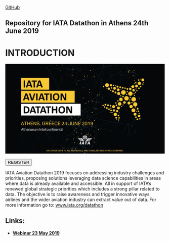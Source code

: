 <a href="https://github.com/IATAdatathon/Athens19">GitHub</a>

Repository for IATA Datathon in Athens 24th June 2019
---
# INTRODUCTION
![INTRODUCTION](https://github.com/IATAdatathon/Athens19/blob/master/Webinar/Slide1.JPG?raw=true)

<p style=""><button name="button" onclick="https://www.eventbrite.com/e/iata-aviation-datathon-registration-60260500780">REGISTER</button></p>

IATA Aviation Datathon 2019 focuses on addressing industry challenges and priorities, proposing solutions leveraging data science capabilities in areas where data is already available and accessible. All in support of IATA’s renewed global strategic priorities which includes a strong pillar related to data. The objective is to raise awareness and trigger innovative ways airlines and the wider aviation industry can extract value out of data.
For more information go to: www.iata.org/datathon 

## Links:
+ [**Webinar 23 May 2019**](https://github.com/IATAdatathon/Athens19/tree/master/Webinar)
